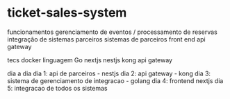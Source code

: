 # ticket-sales-system

funcionamentos
gerenciamento de eventos / processamento de reservas
  integração de sistemas parceiros
sistemas de parceiros
front end
api gateway


tecs
docker
linguagem Go
nextjs
nestjs
kong api gateway

dia a dia
dia 1: api de parceiros - nestjs
dia 2: api gateway - kong
dia 3: sistema de gerenciamento de integracao - golang
dia 4: frontend nextjs
dia 5: integracao de todos os sistemas
